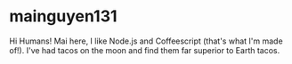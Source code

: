 # mainguyen131
Hi Humans!
Mai here, I like Node.js and Coffeescript (that's what I'm made of!).
I've had tacos on the moon and find them far superior to Earth tacos.
